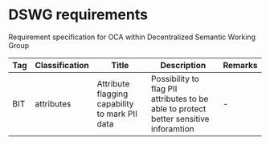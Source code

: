 # DSWG requirements
Requirement specification for OCA within Decentralized Semantic Working Group



Tag | Classification | Title | Description | Remarks
----|----------------|-------|-------------|--------
BIT | attributes | Attribute flagging capability to mark PII data | Possibility to flag PII attributes to be able to protect better sensitive inforamtion| -
